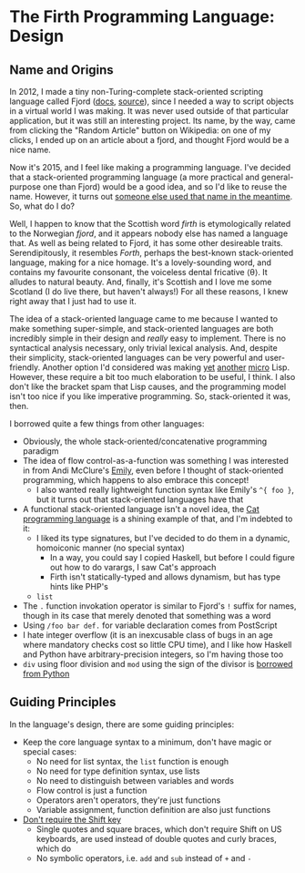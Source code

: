 The Firth Programming Language: Design
======================================

Name and Origins
----------------

In 2012, I made a tiny non-Turing-complete stack-oriented scripting language called Fjord ([docs](https://github.com/TazeTSchnitzel/schnitzelVerse/blob/master/htdocs/script_help.html), [source](https://github.com/TazeTSchnitzel/schnitzelVerse/blob/master/htdocs/fjord.js)), since I needed a way to script objects in a virtual world I was making. It was never used outside of that particular application, but it was still an interesting project. Its name, by the way, came from clicking the "Random Article" button on Wikipedia: on one of my clicks, I ended up on an article about a fjord, and thought Fjord would be a nice name.

Now it's 2015, and I feel like making a programming language. I've decided that a stack-oriented programming language (a more practical and general-purpose one than Fjord) would be a good idea, and so I'd like to reuse the name. However, it turns out [someone else used that name in the meantime](https://github.com/penberg/fjord). So, what do I do?

Well, I happen to know that the Scottish word *firth* is etymologically related to the Norwegian *fjord*, and it appears nobody else has named a language that. As well as being related to Fjord, it has some other desireable traits. Serendipitously, it resembles *Forth*, perhaps the best-known stack-oriented language, making for a nice homage. It's a lovely-sounding word, and contains my favourite consonant, the voiceless dental fricative ⟨θ⟩. It alludes to natural beauty. And, finally, it's Scottish and I love me some Scotland (I do live there, but haven't always!) For all these reasons, I knew right away that I just had to use it.

The idea of a stack-oriented language came to me because I wanted to make something super-simple, and stack-oriented languages are both incredibly simple in their design and *really* easy to implement. There is no syntactical analysis necessary, only trivial lexical analysis. And, despite their simplicity, stack-oriented languages can be very powerful and user-friendly. Another option I'd considered was making [yet](https://github.com/TazeTSchnitzel/Gang-Garrison-2/tree/FaucetLisp) [another](https://github.com/igorw/yolo/blob/master/src/yolisp.php) [micro](https://gist.github.com/TazeTSchnitzel/44720ea3aec64a9e330a) Lisp. However, these require a bit too much elaboration to be useful, I think. I also don't like the bracket spam that Lisp causes, and the programming model isn't too nice if you like imperative programming. So, stack-oriented it was, then.

I borrowed quite a few things from other languages:

* Obviously, the whole stack-oriented/concatenative programming paradigm
* The idea of flow control-as-a-function was something I was interested in from Andi McClure's [Emily](https://bitbucket.org/runhello/emily/wiki/Home), even before I thought of stack-oriented programming, which happens to also embrace this concept!
    * I also wanted really lightweight function syntax like Emily's `^{ foo }`, but it turns out that stack-oriented languages have that
* A functional stack-oriented language isn't a novel idea, the [Cat programming language](https://web.archive.org/web/20150205061802/http://cat-language.com/) is a shining example of that, and I'm indebted to it:
    * I liked its type signatures, but I've decided to do them in a dynamic, homoiconic manner (no special syntax)
        * In a way, you could say I copied Haskell, but before I could figure out how to do varargs, I saw Cat's approach
        * Firth isn't statically-typed and allows dynamism, but has type hints like PHP's
    * `list`
* The `.` function invokation operator is similar to Fjord's `!` suffix for names, though in its case that merely denoted that something was a word
* Using `/foo bar def.` for variable declaration comes from PostScript
* I hate integer overflow (it is an inexcusable class of bugs in an age where mandatory checks cost so little CPU time), and I like how Haskell and Python have arbitrary-precision integers, so I'm having those too
* `div` using floor division and `mod` using the sign of the divisor is [borrowed from Python](http://python-history.blogspot.co.uk/2010/08/why-pythons-integer-division-floors.html)

Guiding Principles
------------------

In the language's design, there are some guiding principles:

* Keep the core language syntax to a minimum, don't have magic or special cases:
    * No need for list syntax, the `list` function is enough
    * No need for type definition syntax, use lists
    * No need to distinguish between variables and words
    * Flow control is just a function
    * Operators aren't operators, they're just functions
    * Variable assignment, function definition are also just functions
* [Don't require the Shift key](https://twitter.com/rabcyr/status/575159023244345344)
    * Single quotes and square braces, which don't require Shift on US keyboards, are used instead of double quotes and curly braces, which do
    * No symbolic operators, i.e. `add` and `sub` instead of `+` and `-` 
